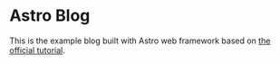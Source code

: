 # Astro Blog

This is the example blog built with Astro web framework based on [the official tutorial](https://docs.astro.build/en/tutorial/0-introduction/).
